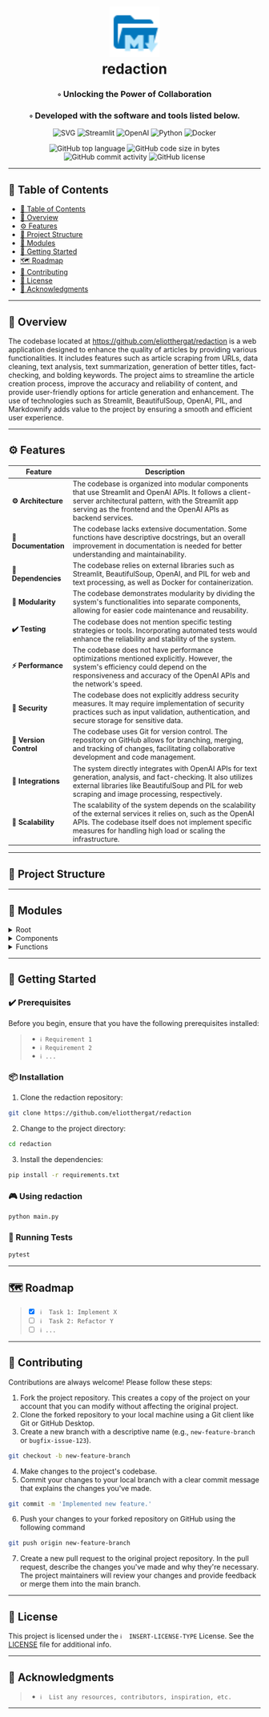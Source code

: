<div align="center">
<h1 align="center">
<img src="https://raw.githubusercontent.com/PKief/vscode-material-icon-theme/ec559a9f6bfd399b82bb44393651661b08aaf7ba/icons/folder-markdown-open.svg" width="100" />
<br>redaction
</h1>
<h3>◦ Unlocking the Power of Collaboration</h3>
<h3>◦ Developed with the software and tools listed below.</h3>

<p align="center">
<img src="https://img.shields.io/badge/SVG-FFB13B.svg?style&logo=SVG&logoColor=black" alt="SVG" />
<img src="https://img.shields.io/badge/Streamlit-FF4B4B.svg?style&logo=Streamlit&logoColor=white" alt="Streamlit" />
<img src="https://img.shields.io/badge/OpenAI-412991.svg?style&logo=OpenAI&logoColor=white" alt="OpenAI" />
<img src="https://img.shields.io/badge/Python-3776AB.svg?style&logo=Python&logoColor=white" alt="Python" />
<img src="https://img.shields.io/badge/Docker-2496ED.svg?style&logo=Docker&logoColor=white" alt="Docker" />
</p>
<img src="https://img.shields.io/github/languages/top/eliotthergat/redaction?style&color=5D6D7E" alt="GitHub top language" />
<img src="https://img.shields.io/github/languages/code-size/eliotthergat/redaction?style&color=5D6D7E" alt="GitHub code size in bytes" />
<img src="https://img.shields.io/github/commit-activity/m/eliotthergat/redaction?style&color=5D6D7E" alt="GitHub commit activity" />
<img src="https://img.shields.io/github/license/eliotthergat/redaction?style&color=5D6D7E" alt="GitHub license" />
</div>

---

## 📒 Table of Contents
- [📒 Table of Contents](#-table-of-contents)
- [📍 Overview](#-overview)
- [⚙️ Features](#-features)
- [📂 Project Structure](#project-structure)
- [🧩 Modules](#modules)
- [🚀 Getting Started](#-getting-started)
- [🗺 Roadmap](#-roadmap)
- [🤝 Contributing](#-contributing)
- [📄 License](#-license)
- [👏 Acknowledgments](#-acknowledgments)

---


## 📍 Overview

The codebase located at https://github.com/eliotthergat/redaction is a web application designed to enhance the quality of articles by providing various functionalities. It includes features such as article scraping from URLs, data cleaning, text analysis, text summarization, generation of better titles, fact-checking, and bolding keywords. The project aims to streamline the article creation process, improve the accuracy and reliability of content, and provide user-friendly options for article generation and enhancement. The use of technologies such as Streamlit, BeautifulSoup, OpenAI, PIL, and Markdownify adds value to the project by ensuring a smooth and efficient user experience.

---

## ⚙️ Features

| Feature                | Description                                                                                         |
| ---------------------- | --------------------------------------------------------------------------------------------------- |
| **⚙️ Architecture**     | The codebase is organized into modular components that use Streamlit and OpenAI APIs. It follows a client-server architectural pattern, with the Streamlit app serving as the frontend and the OpenAI APIs as backend services.                                             |
| **📖 Documentation**   | The codebase lacks extensive documentation. Some functions have descriptive docstrings, but an overall improvement in documentation is needed for better understanding and maintainability. |
| **🔗 Dependencies**    | The codebase relies on external libraries such as Streamlit, BeautifulSoup, OpenAI, and PIL for web and text processing, as well as Docker for containerization.      |
| **🧩 Modularity**      | The codebase demonstrates modularity by dividing the system's functionalities into separate components, allowing for easier code maintenance and reusability.                                                                |
| **✔️ Testing**          | The codebase does not mention specific testing strategies or tools. Incorporating automated tests would enhance the reliability and stability of the system.                                                                        |
| **⚡️ Performance**      | The codebase does not have performance optimizations mentioned explicitly. However, the system's efficiency could depend on the responsiveness and accuracy of the OpenAI APIs and the network's speed.                    |
| **🔐 Security**        | The codebase does not explicitly address security measures. It may require implementation of security practices such as input validation, authentication, and secure storage for sensitive data.                      |
| **🔀 Version Control** | The codebase uses Git for version control. The repository on GitHub allows for branching, merging, and tracking of changes, facilitating collaborative development and code management.                                        |
| **🔌 Integrations**    | The system directly integrates with OpenAI APIs for text generation, analysis, and fact-checking. It also utilizes external libraries like BeautifulSoup and PIL for web scraping and image processing, respectively.        |
| **📶 Scalability**     | The scalability of the system depends on the scalability of the external services it relies on, such as the OpenAI APIs. The codebase itself does not implement specific measures for handling high load or scaling the infrastructure.   |

---


## 📂 Project Structure




---

## 🧩 Modules

<details closed><summary>Root</summary>

| File                                                                         | Summary                                                                                                                                                                                                                                                                                                                                                                                                                                                                                                                                    |
| ---                                                                          | ---                                                                                                                                                                                                                                                                                                                                                                                                                                                                                                                                        |
| [home.py](https://github.com/eliotthergat/redaction/blob/main/home.py)       | This code is a web application that helps in generating better quality articles. It uses various functionalities, such as scrapping articles from URLs, data cleaning, analyzing article content, generating summaries, writing articles based on provided title, plan, and keywords, fact-checking, suggesting title improvements, and bolding keywords. It also includes user-friendly features like sidebar, toggles, and download options. The code makes use of packages like Streamlit, BeautifulSoup, OpenAI, PIL, and Markdownify. |
| [Dockerfile](https://github.com/eliotthergat/redaction/blob/main/Dockerfile) | This Dockerfile sets up a Python 3.9 slim container. It installs necessary dependencies, copies the files, installs required Python packages, exposes port 8080, adds a health check, and starts the Streamlit app at port 8080 with the entrypoint command.                                                                                                                                                                                                                                                                               |

</details>

<details closed><summary>Components</summary>

| File                                                                                    | Summary                                                                                                                                                                                                                                                                                                      |
| ---                                                                                     | ---                                                                                                                                                                                                                                                                                                          |
| [sidebar.py](https://github.com/eliotthergat/redaction/blob/main/components/sidebar.py) | This code implements a Streamlit app for a text generation tool called Khontenu. It allows users to enter an OpenAI API key, select text inputs, provide a title and plan, input keywords, and choose various options for generating text. The app also displays information about the tool and its credits. |

</details>

<details closed><summary>Functions</summary>

| File                                                                                                             | Summary                                                                                                                                                                                                                                                                                                                                                                                                                                                                                                                                    |
| ---                                                                                                              | ---                                                                                                                                                                                                                                                                                                                                                                                                                                                                                                                                        |
| [concurrent_analyzer.py](https://github.com/eliotthergat/redaction/blob/main/functions/concurrent_analyzer.py)   | This code defines a function called `concurrent_analyzer` that conducts text analysis using OpenAI Chat Completion API. It handles various API errors, retries failed requests, and tracks usage statistics. The function takes in `text` and `plan` as input, and returns the generated response.                                                                                                                                                                                                                                         |
| [fact_check.py](https://github.com/eliotthergat/redaction/blob/main/functions/fact_check.py)                     | This code defines a function called "fact_check" that interacts with the OpenAI API to perform fact checking. It takes a text input, sends it as a message to the API, and receives a response. It handles various error scenarios, retries failed requests, and tracks usage statistics. The main goal is to provide accurate and reliable fact checking by leveraging the power of the OpenAI model.                                                                                                                                     |
| [better_titles.py](https://github.com/eliotthergat/redaction/blob/main/functions/better_titles.py)               | This code utilizes the OpenAI GPT-4 model to generate better titles for a given text and information. It handles various types of OpenAI API errors and retries the requests with a configured number of attempts. The function "better_titles" takes in the text and information as input and returns a generated title.                                                                                                                                                                                                                  |
| [markdown_generator.py](https://github.com/eliotthergat/redaction/blob/main/functions/markdown_generator.py)     | This code is a function that generates markdown text using the OpenAI ChatCompletion API. It takes in a user input, makes a request to the API, and returns the generated markdown text. The function also includes error handling for various API exceptions.                                                                                                                                                                                                                                                                             |
| [completer.py](https://github.com/eliotthergat/redaction/blob/main/functions/completer.py)                       | This code is a completer function that interacts with the OpenAI ChatCompletion API. It receives text, information, title, plan, and keywords as input and returns completion suggestions based on the given inputs. It handles various errors that may occur during the API request process and provides retry functionality.                                                                                                                                                                                                             |
| [parser.py](https://github.com/eliotthergat/redaction/blob/main/functions/parser.py)                             | This code is a web scraping tool that parses a given HTML page and removes unnecessary elements such as images, scripts, links, and styling classes. It then extracts the main content of the page and converts it into Markdown text.                                                                                                                                                                                                                                                                                                     |
| [bolder_keywords.py](https://github.com/eliotthergat/redaction/blob/main/functions/bolder_keywords.py)           | The code is a Python script that uses OpenAI's ChatCompletion model to highlight keywords in a given text. It takes in a text input, sends it to the OpenAI API, and retrieves the response. The response is then processed to extract the important keywords and format them in bold using the Markdown format. The script also handles various error scenarios and retries the API calls if necessary. The code relies on the OpenAI Python library, as well as other dependencies like Streamlit, requests, Beautiful Soup, and dotenv. |
| [concurrent_sumerizer.py](https://github.com/eliotthergat/redaction/blob/main/functions/concurrent_sumerizer.py) | This code defines a function called `concurrent_summarizer` that uses the OpenAI API to generate a summary of given input text. It handles various exceptions and retries in case of API errors. The function takes three responses as input and combines them into a single list. The generated summary is returned as the output.                                                                                                                                                                                                        |
| [writer.py](https://github.com/eliotthergat/redaction/blob/main/functions/writer.py)                             | This code is a writer function that uses the OpenAI Chat Completion model to generate text based on given information, title, plan, and keywords. It handles various errors that may occur during the API request, retries if necessary, and keeps track of usage statistics.                                                                                                                                                                                                                                                              |
| [define_client.py](https://github.com/eliotthergat/redaction/blob/main/functions/define_client.py)               | Prompt exceeds max token limit: 4713.                                                                                                                                                                                                                                                                                                                                                                                                                                                                                                      |

</details>

---

## 🚀 Getting Started

### ✔️ Prerequisites

Before you begin, ensure that you have the following prerequisites installed:
> - `ℹ️ Requirement 1`
> - `ℹ️ Requirement 2`
> - `ℹ️ ...`

### 📦 Installation

1. Clone the redaction repository:
```sh
git clone https://github.com/eliotthergat/redaction
```

2. Change to the project directory:
```sh
cd redaction
```

3. Install the dependencies:
```sh
pip install -r requirements.txt
```

### 🎮 Using redaction

```sh
python main.py
```

### 🧪 Running Tests
```sh
pytest
```

---


## 🗺 Roadmap

> - [X] `ℹ️  Task 1: Implement X`
> - [ ] `ℹ️  Task 2: Refactor Y`
> - [ ] `ℹ️ ...`


---

## 🤝 Contributing

Contributions are always welcome! Please follow these steps:
1. Fork the project repository. This creates a copy of the project on your account that you can modify without affecting the original project.
2. Clone the forked repository to your local machine using a Git client like Git or GitHub Desktop.
3. Create a new branch with a descriptive name (e.g., `new-feature-branch` or `bugfix-issue-123`).
```sh
git checkout -b new-feature-branch
```
4. Make changes to the project's codebase.
5. Commit your changes to your local branch with a clear commit message that explains the changes you've made.
```sh
git commit -m 'Implemented new feature.'
```
6. Push your changes to your forked repository on GitHub using the following command
```sh
git push origin new-feature-branch
```
7. Create a new pull request to the original project repository. In the pull request, describe the changes you've made and why they're necessary.
The project maintainers will review your changes and provide feedback or merge them into the main branch.

---

## 📄 License

This project is licensed under the `ℹ️  INSERT-LICENSE-TYPE` License. See the [LICENSE](https://docs.github.com/en/communities/setting-up-your-project-for-healthy-contributions/adding-a-license-to-a-repository) file for additional info.

---

## 👏 Acknowledgments

> - `ℹ️  List any resources, contributors, inspiration, etc.`

---
